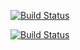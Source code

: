 [![Build Status](https://dev.azure.com/meelahi0304/Shopping/_apis/build/status%2Fshoppingclient?branchName=master)](https://dev.azure.com/meelahi0304/Shopping/_build/latest?definitionId=10&branchName=master)

[![Build Status](https://dev.azure.com/meelahi0304/Shopping/_apis/build/status%2Fshoppingapi?branchName=master)](https://dev.azure.com/meelahi0304/Shopping/_build/latest?definitionId=9&branchName=master)
